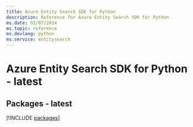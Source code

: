 ```yaml
---
title: Azure Entity Search SDK for Python
description: Reference for Azure Entity Search SDK for Python
ms.date: 02/07/2024
ms.topic: reference
ms.devlang: python
ms.service: entitysearch
---
```

# Azure Entity Search SDK for Python - latest
## Packages - latest
[!INCLUDE [packages](entity-search-index.md)]
